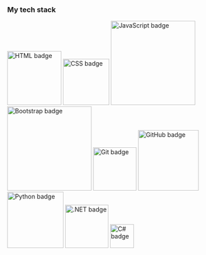 ### My tech stack

<a href="#"><img src="https://img.shields.io/badge/HTML-000000?style=for-the-badge&logo=html5&logoColor=ffffff" width="125" alt="HTML badge"/></a>
<a href="#"><img src="https://img.shields.io/badge/Сss-000000?style=for-the-badge&logo=css&logoColor=ffffff" width="107.5" alt="CSS badge"/></a>
<a href="#"><img src="https://img.shields.io/badge/JavaScript-000000?style=for-the-badge&logo=javascript&logoColor=ffffff" width="195" alt="JavaScript badge"/></a>
<a href="#">
<a href="#"><img src="https://img.shields.io/badge/Bootstrap-000000?style=for-the-badge&logo=bootstrap&logoColor=ffffff" width="195" alt="Bootstrap badge"/></a>
<a href="#"><img src="https://img.shields.io/badge/Git-000000?style=for-the-badge&logo=git&logoColor=ffffff" width="100" alt="Git badge"/></a>
<a href="#"><img src="https://img.shields.io/badge/GitHub-000000?style=for-the-badge&logo=github&logoColor=ffffff" width="140" alt="GitHub badge"/></a>
<a href="#"><img src="https://img.shields.io/badge/Python-000000?style=for-the-badge&logo=python&logoColor=ffffff" width="130" alt="Python badge"/></a>
<a href="#"><img src="https://img.shields.io/badge/.NET-000000?style=for-the-badge&logo=.NET&logoColor=ffffff" width="100" alt=".NET badge"/></a>
<a href="#"><img src="https://img.shields.io/badge/C%23-000000?style=for-the-badge&logo=csharp&logoColor=ffffff" width="55" alt="C# badge"/></a>
